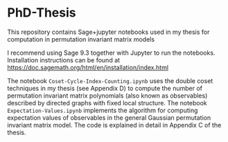 # PhD-Thesis
This repository contains Sage+jupyter notebooks used in my thesis for computation in permutation invariant matrix models

I recommend using Sage 9.3 together with Jupyter to run the notebooks. Installation instructions can be found at https://doc.sagemath.org/html/en/installation/index.html

The notebook `Coset-Cycle-Index-Counting.ipynb` uses the double coset techniques in my thesis (see Appendix D) to compute the number of permutation invariant matrix polynomials (also known as observables) described by directed graphs with fixed local structure. The notebook `Expectation-Values.ipynb` implements the algorithm for computing expectation values of observables in the general Gaussian permutation invariant matrix model. The code is explained in detail in Appendix C of the thesis.
